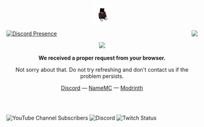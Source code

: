 <p align="center">
	 <a href="#"><img width="50" src="me.png"></a>
</p>

<a href="#"><img align="right" src="https://github-readme-stats-mkekos.vercel.app/api?username=Mkeko&show_icons=true&hide_border=true"></a>
[![Discord Presence](https://lanyard.cnrad.dev/api/1212043905059790881)](https://discord.com/users/1212043905059790881)

<p align="center">
	 <a href="#"><img width="40" src="https://github.githubassets.com/images/mona-loading-default.gif"></a>
</p>
<p align="center"><b>We received a proper request from your browser.</b></p>
<p align="center">Not sorry about that. Do not try refreshing and don't contact us if the problem persists.</p>
<p align="center">
	 <a href="https://discord.com/invite/XmPm9nbd3u">Discord</a> —
	 <a href="https://namemc.com/profile/Mkeko.1">NameMC</a> —
  	 <a href="https://modrinth.com/user/MkekoMC">Modrinth</a> 
</p>

<br /><br />

<img alt="YouTube Channel Subscribers" src="https://img.shields.io/youtube/channel/subscribers/UCD1GnxaawPETRxkPcIHSeQw?style=flat&logo=YouTube&link=https%3A%2F%2Fwww.youtube.com%2F%40MkekoMC"> <img alt="Discord" src="https://img.shields.io/discord/850406703932637232?logo=Discord&color=%235865F2&link=https%3A%2F%2Fdiscord.com%2Finvite%2FXmPm9nbd3u"> <img alt="Twitch Status" src="https://img.shields.io/twitch/status/mkekomc?style=flat&logo=Twitch&color=%239146FF&link=https%3A%2F%2Fwww.twitch.tv%2Fmkekomc">



